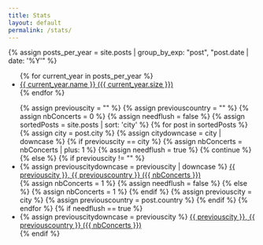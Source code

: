```yaml
---
title: Stats
layout: default
permalink: /stats/
---
```


<script>
  window.onload = function() { scrollBy(0, -70) };
</script>

{% assign posts_per_year = site.posts | group_by_exp: "post", "post.date | date: '%Y'" %}

<ul>
{% for current_year in posts_per_year %}
<li>
<a name="{{ current_year.name }}"/>
<a href="/years/#{{current_year.name}}">
{{ current_year.name }} ({{ current_year.size }})
</a>
</li>
{% endfor %}
</ul>

<ul>
{% assign previouscity = "" %}
{% assign previouscountry = "" %}
{% assign nbConcerts = 0 %}
{% assign needflush = false %}
{% assign sortedPosts = site.posts | sort: 'city' %}
{% for post in sortedPosts %}
  {% assign city = post.city %}
  {% assign citydowncase = city | downcase %}
  {% if previouscity == city %}
    {% assign nbConcerts = nbConcerts | plus: 1 %}
	{% assign needflush = true %}
	{% continue %}
  {% else %}
    {% if previouscity != "" %}
<li>
      {% assign previouscitydowncase = previouscity | downcase %}
<a name="{{ previouscitydowncase }}"/>
<a href="/cities/#{{previouscitydowncase}}">
{{ previouscity }}, {{ previouscountry }} ({{ nbConcerts }})
</a>
</li>
      {% assign nbConcerts = 1 %}
      {% assign needflush = false %}
	{% else %}  
	  {% assign nbConcerts = 1 %}
	{% endif %}
    {% assign previouscity = city %}
	{% assign previouscountry = post.country %}
  {% endif %}
{% endfor %}
{% if needflush == true %}
<li>
{% assign previouscitydowncase = previouscity %}
<a name="{{ previouscitydowncase }}"/>
<a href="/cities/#{{previouscitydowncase}}">
{{ previouscity }}, {{ previouscountry }} ({{ nbConcerts }})
</a>
</li>
{% endif %}
</ul>